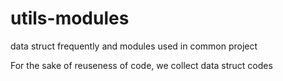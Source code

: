# utils-modules
data struct frequently and modules used in common project

For the sake of reuseness of code, we collect data struct codes
